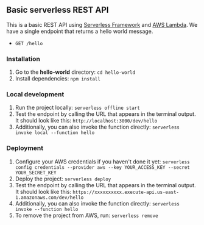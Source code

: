 ## Basic serverless REST API

This is a basic REST API using [Serverless Framework](https://serverless.com/) and [AWS Lambda](https://aws.amazon.com/lambda/).
We have a single endpoint that returns a hello world message.

- `GET /hello`

### Installation
1. Go to the **hello-world** directory: `cd hello-world`
2. Install dependencies: `npm install`

### Local development
1. Run the project locally: `serverless offline start`
2. Test the endpoint by calling the URL that appears in the terminal output. It should look like this: `http://localhost:3000/dev/hello`
3. Additionally, you can also invoke the function directly: `serverless invoke local --function hello`

### Deployment
1. Configure your AWS credentials if you haven't done it yet: `serverless config credentials --provider aws --key YOUR_ACCESS_KEY --secret YOUR_SECRET_KEY`
2. Deploy the project: `serverless deploy`
3. Test the endpoint by calling the URL that appears in the terminal output. It should look like this: `https://xxxxxxxxxx.execute-api.us-east-1.amazonaws.com/dev/hello`
4. Additionally, you can also invoke the function directly: `serverless invoke --function hello`
5. To remove the project from AWS, run: `serverless remove`

